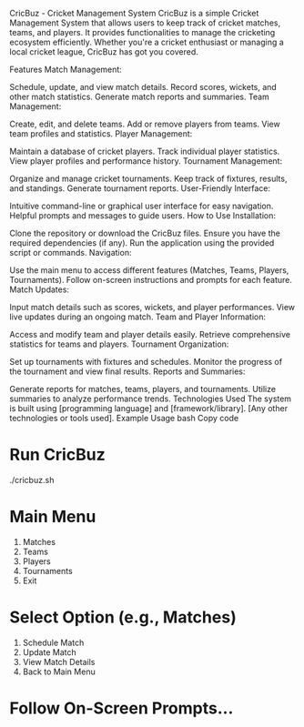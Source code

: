 CricBuz - Cricket Management System
CricBuz is a simple Cricket Management System that allows users to keep track of cricket matches, teams, and players. It provides functionalities to manage the cricketing ecosystem efficiently. Whether you're a cricket enthusiast or managing a local cricket league, CricBuz has got you covered.

Features
Match Management:

Schedule, update, and view match details.
Record scores, wickets, and other match statistics.
Generate match reports and summaries.
Team Management:

Create, edit, and delete teams.
Add or remove players from teams.
View team profiles and statistics.
Player Management:

Maintain a database of cricket players.
Track individual player statistics.
View player profiles and performance history.
Tournament Management:

Organize and manage cricket tournaments.
Keep track of fixtures, results, and standings.
Generate tournament reports.
User-Friendly Interface:

Intuitive command-line or graphical user interface for easy navigation.
Helpful prompts and messages to guide users.
How to Use
Installation:

Clone the repository or download the CricBuz files.
Ensure you have the required dependencies (if any).
Run the application using the provided script or commands.
Navigation:

Use the main menu to access different features (Matches, Teams, Players, Tournaments).
Follow on-screen instructions and prompts for each feature.
Match Updates:

Input match details such as scores, wickets, and player performances.
View live updates during an ongoing match.
Team and Player Information:

Access and modify team and player details easily.
Retrieve comprehensive statistics for teams and players.
Tournament Organization:

Set up tournaments with fixtures and schedules.
Monitor the progress of the tournament and view final results.
Reports and Summaries:

Generate reports for matches, teams, players, and tournaments.
Utilize summaries to analyze performance trends.
Technologies Used
The system is built using [programming language] and [framework/library].
[Any other technologies or tools used].
Example Usage
bash
Copy code
# Run CricBuz
./cricbuz.sh

# Main Menu
1. Matches
2. Teams
3. Players
4. Tournaments
5. Exit

# Select Option (e.g., Matches)
1. Schedule Match
2. Update Match
3. View Match Details
4. Back to Main Menu

# Follow On-Screen Prompts...

